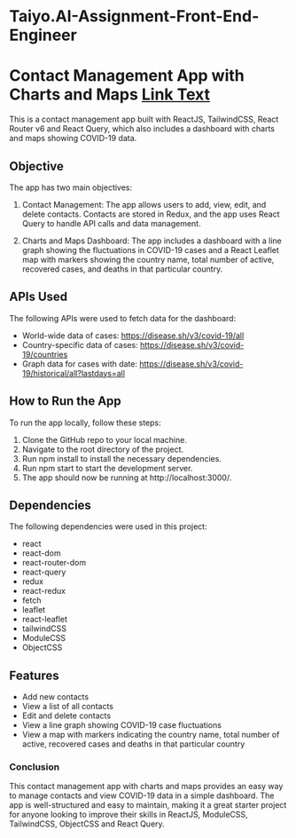 # Taiyo.AI-Assignment-Front-End-Engineer

# Contact Management App with Charts and Maps [Link Text](https://contact-management-smoky.vercel.app/)

This is a contact management app built with ReactJS, TailwindCSS, React Router v6 and React Query, which also includes a dashboard with charts and maps showing COVID-19 data.

## Objective

The app has two main objectives:

1.  Contact Management: The app allows users to add, view, edit, and delete contacts. Contacts are stored in Redux, and the app uses React Query to handle API calls and data management.

2.  Charts and Maps Dashboard: The app includes a dashboard with a line graph showing the fluctuations in COVID-19 cases and a React Leaflet map with markers showing the country name, total number of active, recovered cases, and deaths in that particular country.

## APIs Used

The following APIs were used to fetch data for the dashboard:

- World-wide data of cases: https://disease.sh/v3/covid-19/all
- Country-specific data of cases: https://disease.sh/v3/covid-19/countries
- Graph data for cases with date: https://disease.sh/v3/covid-19/historical/all?lastdays=all

## How to Run the App

To run the app locally, follow these steps:

1.  Clone the GitHub repo to your local machine.
2.  Navigate to the root directory of the project.
3.  Run npm install to install the necessary dependencies.
4.  Run npm start to start the development server.
5.  The app should now be running at http://localhost:3000/.

## Dependencies

The following dependencies were used in this project:

- react
- react-dom
- react-router-dom
- react-query
- redux
- react-redux
- fetch
- leaflet
- react-leaflet
- tailwindCSS
- ModuleCSS
- ObjectCSS

## Features

- Add new contacts
- View a list of all contacts
- Edit and delete contacts
- View a line graph showing COVID-19 case fluctuations
- View a map with markers indicating the country name, total number of active, recovered cases and deaths in that particular country

### Conclusion

This contact management app with charts and maps provides an easy way to manage contacts and view COVID-19 data in a simple dashboard. The app is well-structured and easy to maintain, making it a great starter project for anyone looking to improve their skills in ReactJS, ModuleCSS, TailwindCSS, ObjectCSS and React Query.
